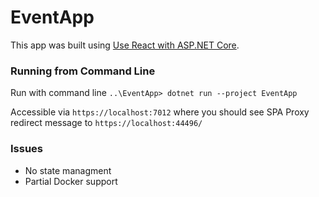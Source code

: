 # EventApp
This app was built using [Use React with ASP.NET Core](https://learn.microsoft.com/en-us/aspnet/core/client-side/spa/react?view=aspnetcore-7.0&tabs=visual-studio).

### Running from Command Line

Run with command line
`..\EventApp> dotnet run --project EventApp`
 
Accessible via `https://localhost:7012` where you should see SPA Proxy redirect message to `https://localhost:44496/`

### Issues
+ No state managment
+ Partial Docker support
